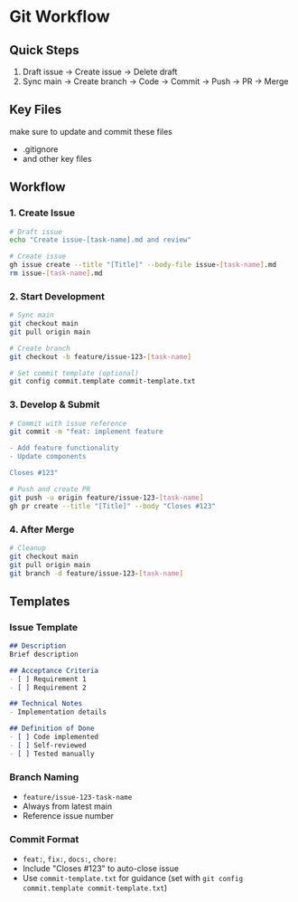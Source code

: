 # Git Workflow

## Quick Steps
1. Draft issue → Create issue → Delete draft
2. Sync main → Create branch → Code → Commit → Push → PR → Merge

## Key Files
make sure to update and commit these files
- .gitignore
- and other key files

## Workflow


### 1. Create Issue
```bash
# Draft issue
echo "Create issue-[task-name].md and review"

# Create issue
gh issue create --title "[Title]" --body-file issue-[task-name].md
rm issue-[task-name].md
```

### 2. Start Development
```bash
# Sync main
git checkout main
git pull origin main

# Create branch
git checkout -b feature/issue-123-[task-name]

# Set commit template (optional)
git config commit.template commit-template.txt
```

### 3. Develop & Submit
```bash
# Commit with issue reference
git commit -m "feat: implement feature

- Add feature functionality
- Update components

Closes #123"

# Push and create PR
git push -u origin feature/issue-123-[task-name]
gh pr create --title "[Title]" --body "Closes #123"
```

### 4. After Merge
```bash
# Cleanup
git checkout main
git pull origin main
git branch -d feature/issue-123-[task-name]
```

## Templates

### Issue Template
```markdown
## Description
Brief description

## Acceptance Criteria
- [ ] Requirement 1
- [ ] Requirement 2

## Technical Notes
- Implementation details

## Definition of Done
- [ ] Code implemented
- [ ] Self-reviewed
- [ ] Tested manually
```

### Branch Naming
- `feature/issue-123-task-name`
- Always from latest main
- Reference issue number

### Commit Format
- `feat:`, `fix:`, `docs:`, `chore:`
- Include "Closes #123" to auto-close issue
- Use `commit-template.txt` for guidance (set with `git config commit.template commit-template.txt`)